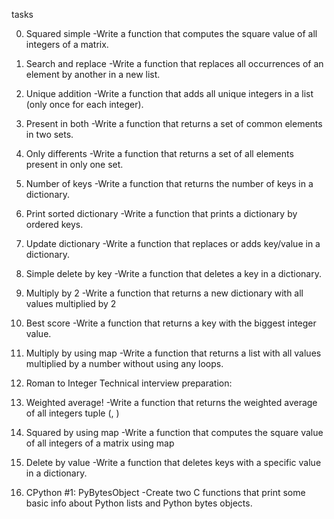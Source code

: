 tasks

0. Squared simple
-Write a function that computes the square value of all integers of a matrix.

1. Search and replace
-Write a function that replaces all occurrences of an element by another in a new list.

2. Unique addition
-Write a function that adds all unique integers in a list (only once for each integer).

3. Present in both
-Write a function that returns a set of common elements in two sets.

4. Only differents
-Write a function that returns a set of all elements present in only one set.

5. Number of keys
-Write a function that returns the number of keys in a dictionary.

6. Print sorted dictionary
-Write a function that prints a dictionary by ordered keys.

7. Update dictionary
-Write a function that replaces or adds key/value in a dictionary.

8. Simple delete by key
-Write a function that deletes a key in a dictionary.

9. Multiply by 2
-Write a function that returns a new dictionary with all values multiplied by 2

10. Best score
-Write a function that returns a key with the biggest integer value.

11. Multiply by using map
-Write a function that returns a list with all values multiplied by a number without using any loops.

12. Roman to Integer
Technical interview preparation:

13. Weighted average!
-Write a function that returns the weighted average of all integers tuple (<score>, <weight>)

14. Squared by using map
-Write a function that computes the square value of all integers of a matrix using map

15. Delete by value
-Write a function that deletes keys with a specific value in a dictionary.

16. CPython #1: PyBytesObject
-Create two C functions that print some basic info about Python lists and Python bytes objects.
